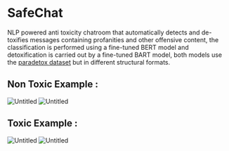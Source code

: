 # SafeChat

NLP powered anti toxicity chatroom that automatically detects and de-toxifies messages containing profanities and other offensive content, 
the classification is performed using a fine-tuned BERT model and detoxification is carried out by a fine-tuned BART model,
both models use the <a href='https://aclanthology.org/2022.acl-long.469/'>paradetox dataset</a> but in different structural formats.


## Non Toxic Example : 

![Untitled](https://github.com/afieif/SafeChat/assets/60255809/340a36c2-f19a-40ae-8deb-72c67433bcbf)
![Untitled](https://github.com/afieif/SafeChat/assets/60255809/7ca0b126-886b-4fd8-a587-192904c0b897) 

## Toxic Example :

![Untitled](https://github.com/afieif/SafeChat/assets/60255809/4c73fe4c-bf26-492b-90f2-f6a62a1c2c5c)
![Untitled](https://github.com/afieif/SafeChat/assets/60255809/d5a252e0-4f70-4750-9262-cb19e292c497)

